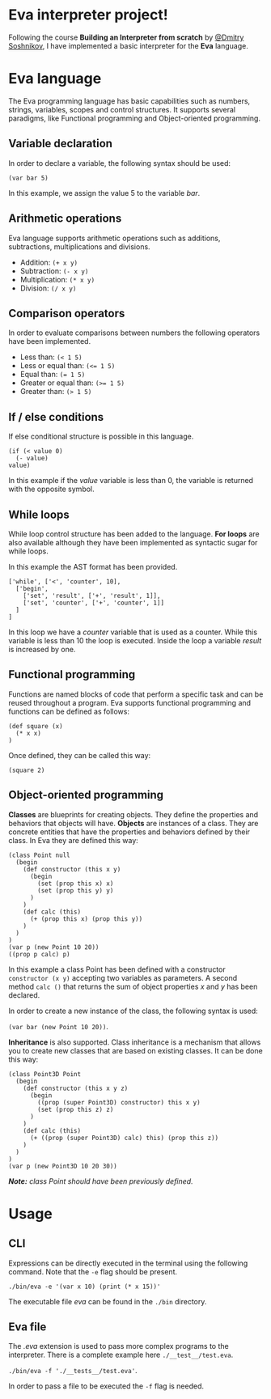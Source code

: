 # Eva interpreter project!

Following the course **Building an Interpreter from scratch** by [@Dmitry Soshnikov](https://github.com/DmitrySoshnikov), I have implemented a basic interpreter for the **Eva** language.

# Eva language 

The Eva programming language has basic capabilities such as numbers, strings, variables, scopes and control structures. It supports several paradigms, like Functional programming and Object-oriented programming.

## Variable declaration

In order to declare a variable, the following syntax should be used:

`(var bar 5)`

In this example, we assign the value 5 to the variable _bar_.

## Arithmetic operations

Eva language supports arithmetic operations such as additions, subtractions, multiplications and divisions.
- Addition: `(+ x y)`
- Subtraction: `(- x y)`
- Multiplication: `(* x y)`
- Division: `(/ x y)`

## Comparison operators
In order to evaluate comparisons between numbers the following operators have been implemented.

- Less than: `(< 1 5)`
- Less or equal than: `(<= 1 5)`
- Equal than: `(= 1 5)`
- Greater or equal than: `(>= 1 5)`
- Greater than: `(> 1 5)`

## If / else conditions

If else conditional structure is possible in this language.
```
(if (< value 0)
  (- value)
value)
```

In this example if the _value_ variable is less than 0, the variable is returned with the opposite symbol.

## While loops
While loop control structure has been added to the language. **For loops** are also available although they have been implemented as syntactic sugar for while loops.

In this example the AST format has been provided.
```
['while', ['<', 'counter', 10],
  ['begin',
    ['set', 'result', ['+', 'result', 1]],
    ['set', 'counter', ['+', 'counter', 1]]
  ]
]
```

In this loop we have a _counter_ variable that is used as a counter. While this variable is less than 10 the loop is executed. Inside the loop a variable _result_ is increased by one.

## Functional programming

Functions are named blocks of code that perform a specific task and can be reused throughout a program. Eva supports functional programming and functions can be defined as follows:

```
(def square (x)
  (* x x)
)
```

Once defined, they can be called this way:

`(square 2)`

## Object-oriented programming

**Classes** are blueprints for creating objects. They define the properties and behaviors that objects will have. **Objects** are instances of a class. They are concrete entities that have the properties and behaviors defined by their class. In Eva they are defined this way:
```
(class Point null
  (begin
    (def constructor (this x y)
      (begin
        (set (prop this x) x)
        (set (prop this y) y)
      )
    )
    (def calc (this)
      (+ (prop this x) (prop this y))
    )
  )
)
(var p (new Point 10 20))
((prop p calc) p)
```

In this example a class Point has been defined with a constructor `constructor (x y)` accepting two variables as parameters. A second method `calc ()` that returns the sum of object properties _x_ and _y_ has been declared.

In order to create a new instance of the class, the following syntax is used:

`(var bar (new Point 10 20))`.

**Inheritance** is also supported. Class inheritance is a mechanism that allows you to create new classes that are based on existing classes. It can be done this way:
```
(class Point3D Point
  (begin
    (def constructor (this x y z)
      (begin
        ((prop (super Point3D) constructor) this x y)
        (set (prop this z) z)
      )
    )
    (def calc (this)
      (+ ((prop (super Point3D) calc) this) (prop this z))
    )
  )
)
(var p (new Point3D 10 20 30))
```
_**Note:** class Point should have been previously defined._


# Usage
## CLI
Expressions can be directly executed in the terminal using the following command. Note that the `-e` flag should be present.

`./bin/eva -e '(var x 10) (print (* x 15))'`

The executable file _eva_ can be found in the `./bin` directory.

## Eva file
The _.eva_ extension is used to pass more complex programs to the interpreter. There is a complete example here `./__test__/test.eva`.

`./bin/eva -f './__tests__/test.eva'`.

In order to pass a file to be executed the `-f` flag is needed.
